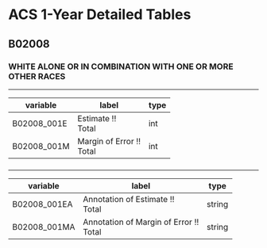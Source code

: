 # ACS 1-Year Detailed Tables

## B02008

### WHITE ALONE OR IN COMBINATION WITH ONE OR MORE OTHER RACES

___

| variable | label | type |
| ----- | ----- | ----- |
| B02008_001E | Estimate !!<br>Total | int |
| B02008_001M | Margin of Error !!<br>Total | int |
### 

___

| variable | label | type |
| ----- | ----- | ----- |
| B02008_001EA | Annotation of Estimate !!<br>Total | string |
| B02008_001MA | Annotation of Margin of Error !!<br>Total | string |


